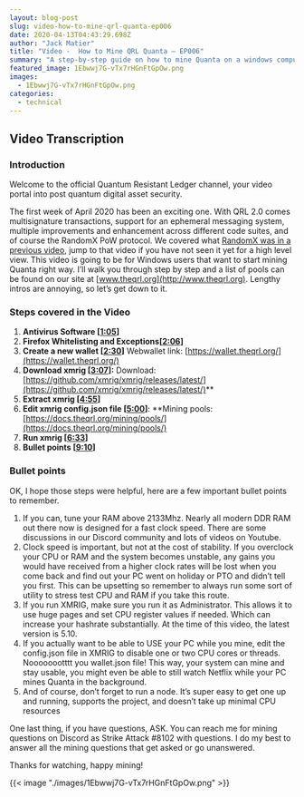 ```yaml
---
layout: blog-post
slug: video-how-to-mine-qrl-quanta-ep006
date: 2020-04-13T04:43:29.698Z
author: "Jack Matier"
title: "Video -  How to Mine QRL Quanta — EP006"
summary: "A step-by-step guide on how to mine Quanta on a windows computer"
featured_image: 1Ebwwj7G-vTx7rHGnFtGpOw.png
images:
  - 1Ebwwj7G-vTx7rHGnFtGpOw.png
categories:
  - technical
---
```


## Video Transcription

### Introduction

Welcome to the official Quantum Resistant Ledger channel, your video portal into post quantum digital asset security.

The first week of April 2020 has been an exciting one. With QRL 2.0 comes multisignature transactions, support for an ephemeral messaging system, multiple improvements and enhancement across different code suites, and of course the RandomX PoW protocol. We covered what [RandomX was in a previous video](https://www.youtube.com/watch?v=S0ETCcT3vGY), jump to that video if you have not seen it yet for a high level view. This video is going to be for Windows users that want to start mining Quanta right way. I’ll walk you through step by step and a list of pools can be found on our site at [www.theqrl.org](http://www.theqrl.org). Lengthy intros are annoying, so let’s get down to it.

### Steps covered in the Video

1. **Antivirus Software [[1:05](https://youtu.be/5e7FK7A7svU?t=65)]**
1. **Firefox Whitelisting and Exceptions[[2:06](https://youtu.be/5e7FK7A7svU?t=126)]**
1. **Create a new wallet [[2:30](https://youtu.be/5e7FK7A7svU?t=150)]** Webwallet link: [https://wallet.theqrl.org/](https://wallet.theqrl.org/)
1. **Download xmrig [[3:07](https://youtu.be/5e7FK7A7svU?t=187)]:** Download: [https://github.com/xmrig/xmrig/releases/latest/](https://github.com/xmrig/xmrig/releases/latest/)**
1. **Extract xmrig [[4:55](https://youtu.be/5e7FK7A7svU?t=295)]**
1. **Edit xmrig config.json file [[5:00](https://youtu.be/5e7FK7A7svU?t=305)]**: **Mining pools: [https://docs.theqrl.org/mining/pools/](https://docs.theqrl.org/mining/pools/)
1. **Run xmrig [[6:33](https://youtu.be/5e7FK7A7svU?t=393)]**
1. **Bullet points [[9:10](https://youtu.be/5e7FK7A7svU?t=551)]**

### Bullet points

OK, I hope those steps were helpful, here are a few important bullet points to remember.

1. If you can, tune your RAM above 2133Mhz. Nearly all modern DDR RAM out there now is designed for a fast clock speed. There are some discussions in our Discord community and lots of videos on Youtube.
2. Clock speed is important, but not at the cost of stability. If you overclock your CPU or RAM and the system becomes unstable, any gains you would have received from a higher clock rates will be lost when you come back and find out your PC went on holiday or PTO and didn’t tell you first. This can be upsetting so remember to always run some sort of utility to stress test CPU and RAM if you take this route.
3. If you run XMRIG, make sure you run it as Administrator. This allows it to use huge pages and set CPU register values if needed. Which can increase your hashrate substantially. At the time of this video, the latest version is 5.10.
4. If you actually want to be able to USE your PC while you mine, edit the config.json file in XMRIG to disable one or two CPU cores or threads. Noooooootttt you wallet.json file! This way, your system can mine and stay usable, you might even be able to still watch Netflix while your PC mines Quanta in the background.
5. And of course, don’t forget to run a node. It’s super easy to get one up and running, supports the project, and doesn’t take up minimal CPU resources

One last thing, if you have questions, ASK. You can reach me for mining questions on Discord as Strike Attack #8102 with questions. I do my best to answer all the mining questions that get asked or go unanswered.

Thanks for watching, happy mining!

{{< image "./images/1Ebwwj7G-vTx7rHGnFtGpOw.png" >}}